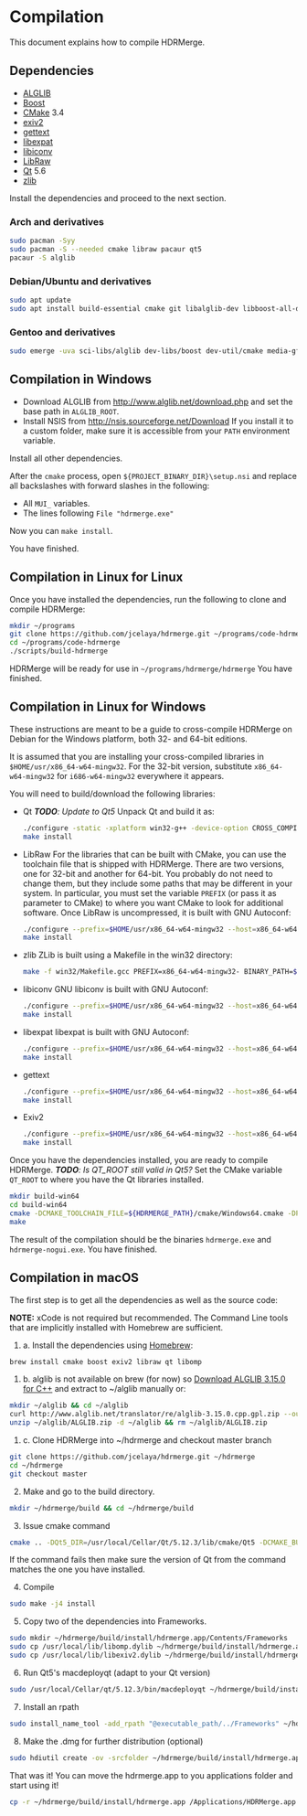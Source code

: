 # Compilation
This document explains how to compile HDRMerge.

## Dependencies
- [ALGLIB](http://www.alglib.net/)
- [Boost](http://www.boost.org/)
- [CMake](https://cmake.org/) 3.4
- [exiv2](http://www.exiv2.org/)
- [gettext](http://www.gnu.org/software/gettext/)
- [libexpat](http://expat.sourceforge.net/)
- [libiconv](https://www.gnu.org/software/libiconv/)
- [LibRaw](http://www.libraw.org/)
- [Qt](https://www.qt.io/) 5.6
- [zlib](http://www.zlib.net/)

Install the dependencies and proceed to the next section.

### Arch and derivatives
```bash
sudo pacman -Syy
sudo pacman -S --needed cmake libraw pacaur qt5
pacaur -S alglib
```

### Debian/Ubuntu and derivatives
```bash
sudo apt update
sudo apt install build-essential cmake git libalglib-dev libboost-all-dev libexiv2-dev libexpat-dev libraw-dev qt5-default zlib1g-dev
```

### Gentoo and derivatives
```bash
sudo emerge -uva sci-libs/alglib dev-libs/boost dev-util/cmake media-gfx/exiv2 dev-vcs/git media-libs/libraw sys-devel/gettext dev-libs/expat virtual/libiconv dev-qt/qtcore:5 sys-libs/zlib
```

## Compilation in Windows
- Download ALGLIB from http://www.alglib.net/download.php and set the base path in `ALGLIB_ROOT`.
- Install NSIS from http://nsis.sourceforge.net/Download
  If you install it to a custom folder, make sure it is accessible from your `PATH` environment variable.

Install all other dependencies.

After the `cmake` process, open `${PROJECT_BINARY_DIR}\setup.nsi` and replace all backslashes with forward slashes in the following:
- All `MUI_` variables.
- The lines following `File "hdrmerge.exe"`

Now you can `make install`.

You have finished.

## Compilation in Linux for Linux
Once you have installed the dependencies, run the following to clone and compile HDRMerge:
```bash
mkdir ~/programs
git clone https://github.com/jcelaya/hdrmerge.git ~/programs/code-hdrmerge
cd ~/programs/code-hdrmerge
./scripts/build-hdrmerge
```

HDRMerge will be ready for use in `~/programs/hdrmerge/hdrmerge`
You have finished.

## Compilation in Linux for Windows
These instructions are meant to be a guide to cross-compile HDRMerge on Debian for the Windows platform, both 32- and 64-bit editions.

It is assumed that you are installing your cross-compiled libraries in `$HOME/usr/x86_64-w64-mingw32`.
For the 32-bit version, substitute `x86_64-w64-mingw32` for `i686-w64-mingw32` everywhere it appears.

You will need to build/download the following libraries:
- Qt
_**TODO**: Update to Qt5_
Unpack Qt and build it as:
  ```bash
  ./configure -static -xplatform win32-g++ -device-option CROSS_COMPILE=x86_64-w64-mingw32- -prefix $HOME/usr/x86_64-w64-mingw32/Qt-4.8.6-static -opensource -qt-sql-sqlite -no-qt3support -no-xmlpatterns -no-multimedia -no-phonon -no-webkit -no-javascript-jit -no-script -no-scripttools -no-declarative -qt-zlib -qt-libtiff -qt-libpng -qt-libmng -qt-libjpeg -no-openssl -no-nis -no-cups -no-dbus -qt-freetype -make libs -nomake tools -nomake examples -nomake tests -qtlibinfix 4
  make install
  ```
- LibRaw
For the libraries that can be built with CMake, you can use the toolchain file that is shipped with HDRMerge. There are two versions, one for 32-bit and another for 64-bit. You probably do not need to change them, but they include some paths that may be different in your system. In particular, you must set the variable `PREFIX` (or pass it as parameter to CMake) to where you want CMake to look for additional software.
Once LibRaw is uncompressed, it is built with GNU Autoconf:
  ```bash
  ./configure --prefix=$HOME/usr/x86_64-w64-mingw32 --host=x86_64-w64-mingw32 --disable-shared --enable-openmp --disable-jpeg --disable-jasper --disable-lcms --disable-examples
  make install
  ```
- zlib
ZLib is built using a Makefile in the win32 directory:
  ```bash
  make -f win32/Makefile.gcc PREFIX=x86_64-w64-mingw32- BINARY_PATH=$HOME/usr/x86_64-w64-mingw32/bin INCLUDE_PATH=$HOME/usr/x86_64-w64-mingw32/include LIBRARY_PATH=$HOME/usr/x86_64-w64-mingw32/lib install
  ```
- libiconv
GNU libiconv is built with GNU Autoconf:
  ```bash
  ./configure --prefix=$HOME/usr/x86_64-w64-mingw32 --host=x86_64-w64-mingw32 --disable-shared
  make install
  ```
- libexpat
libexpat is built with GNU Autoconf:
  ```bash
  ./configure --prefix=$HOME/usr/x86_64-w64-mingw32 --host=x86_64-w64-mingw32 --disable-shared
  make install
  ```
- gettext
  ```bash
  ./configure --prefix=$HOME/usr/x86_64-w64-mingw32 --host=x86_64-w64-mingw32 --disable-shared
  make install
  ```
- Exiv2
  ```bash
  ./configure --prefix=$HOME/usr/x86_64-w64-mingw32 --host=x86_64-w64-mingw32 --disable-shared --with-zlib=$HOME/usr/x86_64-w64-mingw32
  make install
  ```

Once you have the dependencies installed, you are ready to compile HDRMerge.
_**TODO**: Is QT_ROOT still valid in Qt5?_
Set the CMake variable `QT_ROOT` to where you have the Qt libraries installed.

```bash
mkdir build-win64
cd build-win64
cmake -DCMAKE_TOOLCHAIN_FILE=${HDRMERGE_PATH}/cmake/Windows64.cmake -DPREFIX=$HOME/usr/x86_64-w64-mingw32 -DQT_ROOT=$HOME/usr/x86_64-w64-mingw32/Qt-4.8.6-static ${HDRMERGE_PATH}
make
```

The result of the compilation should be the binaries `hdrmerge.exe` and `hdrmerge-nogui.exe`.
You have finished.

## Compilation in macOS
The first step is to get all the dependencies as well as the source code:

**NOTE:** xCode is not required but recommended. The Command Line tools that are implicitly installed with Homebrew are sufficient.

1. a. Install the dependencies using [Homebrew](https://brew.sh):
``` bash
brew install cmake boost exiv2 libraw qt libomp
```
1. b. alglib is not available on brew (for now) so [Download ALGLIB 3.15.0 for C++](http://www.alglib.net/download.php) and extract to ~/alglib manually or:
``` bash
mkdir ~/alglib && cd ~/alglib
curl http://www.alglib.net/translator/re/alglib-3.15.0.cpp.gpl.zip --output ~/alglib/ALGLIB.zip
unzip ~/alglib/ALGLIB.zip -d ~/alglib && rm ~/alglib/ALGLIB.zip
```

1. c. Clone HDRMerge into ~/hdrmerge and checkout master branch
``` bash
git clone https://github.com/jcelaya/hdrmerge.git ~/hdrmerge
cd ~/hdrmerge
git checkout master
```
2. Make and go to the build directory.
``` bash
mkdir ~/hdrmerge/build && cd ~/hdrmerge/build
```
3. Issue cmake command
``` bash
cmake .. -DQt5_DIR=/usr/local/Cellar/Qt/5.12.3/lib/cmake/Qt5 -DCMAKE_BUILD_TYPE=Release -DOpenMP_C_FLAGS=-fopenmp=libiomp5 -DOpenMP_CXX_FLAGS=-fopenmp=libiomp5 -DOpenMP_C_LIB_NAMES="libiomp5" -DOpenMP_CXX_LIB_NAMES="libiomp5" -DOpenMP_libiomp5_LIBRARY="/usr/local/lib/libomp.dylib" -DOpenMP_CXX_FLAGS="-Xpreprocessor -fopenmp /usr/local/lib/libomp.dylib -I/usr/local/include" -DOpenMP_CXX_LIB_NAMES="libiomp5" -DOpenMP_C_FLAGS="-Xpreprocessor -fopenmp /usr/local/lib/libomp.dylib -I/usr/local/include" -DCMAKE_VERBOSE_MAKEFILE:BOOL=ON -DCMAKE_C_COMPILER="clang" -DCMAKE_CXX_COMPILER="clang++" -DCMAKE_OSX_SYSROOT="/Applications/Xcode.app/Contents/Developer/Platforms/MacOSX.platform/Developer/SDKs/MacOSX10.14.sdk" -DALGLIB_ROOT=$HOME/alglib/cpp -DALGLIB_INCLUDES=$HOME/alglib/cpp/src -DALGLIB_LIBRARIES=$HOME/alglib/cpp/src -DCMAKE_INSTALL_BINDIR=$HOME/hdrmerge/build/install
```
If the command fails then make sure the version of Qt from the command matches the one you have installed.

4. Compile
``` bash
sudo make -j4 install
```

5. Copy two of the dependencies into Frameworks.
``` bash
sudo mkdir ~/hdrmerge/build/install/hdrmerge.app/Contents/Frameworks
sudo cp /usr/local/lib/libomp.dylib ~/hdrmerge/build/install/hdrmerge.app/Contents/Frameworks/.
sudo cp /usr/local/lib/libexiv2.dylib ~/hdrmerge/build/install/hdrmerge.app/Contents/Frameworks/.
```

6. Run Qt5's macdeployqt (adapt to your Qt version)
``` bash
sudo /usr/local/Cellar/qt/5.12.3/bin/macdeployqt ~/hdrmerge/build/install/hdrmerge.app -no-strip -verbose=1
```

7. Install an rpath
``` bash
sudo install_name_tool -add_rpath "@executable_path/../Frameworks" ~/hdrmerge/build/install/hdrmerge.app/Contents/MacOS/hdrmerge
```

8. Make the .dmg for further distribution (optional)
``` bash
sudo hdiutil create -ov -srcfolder ~/hdrmerge/build/install/hdrmerge.app ~/hdrmerge/build/install/HDRMerge.dmg
```

That was it! You can move the hdrmerge.app to you applications folder and start using it!
``` bash
cp -r ~/hdrmerge/build/install/hdrmerge.app /Applications/HDRMerge.app
```
